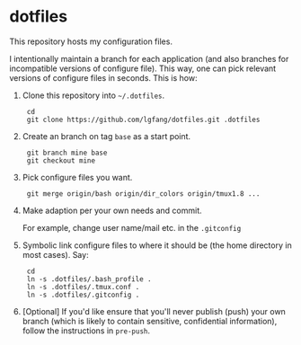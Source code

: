 # dotfiles

This repository hosts my configuration files.

I intentionally maintain a branch for each application (and also branches for
incompatible versions of configure file). This way, one can pick relevant
versions of configure files in seconds. This is how:

1. Clone this repository into `~/.dotfiles`.

        cd
        git clone https://github.com/lgfang/dotfiles.git .dotfiles
     
2. Create an branch on tag `base` as a start point.

        git branch mine base
        git checkout mine

3. Pick configure files you want.

        git merge origin/bash origin/dir_colors origin/tmux1.8 ...

4. Make adaption per your own needs and commit.

   For example, change user name/mail etc. in the `.gitconfig`

5. Symbolic link configure files to where it should be (the home directory in most cases). Say:

        cd
        ln -s .dotfiles/.bash_profile .
        ln -s .dotfiles/.tmux.conf .
        ln -s .dotfiles/.gitconfig .

6. [Optional] If you'd like ensure that you'll never publish (push) your own branch (which is likely to contain sensitive, confidential information), follow the instructions in `pre-push`.

